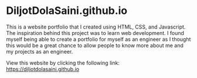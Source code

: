 # DiljotDolaSaini.github.io

This is a website portfolio that I created using HTML, CSS, and Javascript. The inspiration behind this project was to learn web development. I found myself being able to create a portfolio for myself as an engineer as I thought this would be a great chance to allow people to know more about me and my projects as an engineer. 

View this website by clicking the following link: https://diljotdolasaini.github.io 
